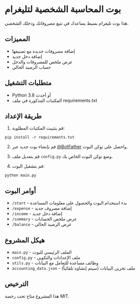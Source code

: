 # بوت المحاسبة الشخصية لتليغرام

هذا بوت تليغرام بسيط يساعدك في تتبع مصروفاتك ودخلك الشخصي.

## المميزات

- إضافة مصروفات جديدة مع تصنيفها
- إضافة دخل جديد
- عرض ملخص للمصروفات والدخل
- حساب الرصيد الحالي

## متطلبات التشغيل

- Python 3.8 أو أحدث
- المكتبات المذكورة في ملف requirements.txt

## طريقة الإعداد

1. قم بتثبيت المكتبات المطلوبة:

```
pip install -r requirements.txt
```

2. قم بإنشاء بوت جديد عبر [@BotFather](https://t.me/BotFather) واحصل على توكن البوت.

3. قم بتعديل ملف `config.py` وضع توكن البوت الخاص بك.

4. قم بتشغيل البوت:

```
python main.py
```

## أوامر البوت

- `/start` - بدء استخدام البوت والحصول على معلومات المساعدة
- `/expense` - إضافة مصروف جديد
- `/income` - إضافة دخل جديد
- `/summary` - عرض ملخص الحسابات
- `/balance` - عرض الرصيد الحالي

## هيكل المشروع

- `main.py` - الملف الرئيسي للبوت
- `config.py` - ملف الإعدادات والتكوين
- `utils.py` - وظائف مساعدة للتعامل مع البيانات
- `accounting_data.json` - ملف تخزين البيانات (سيتم إنشاؤه تلقائياً)

## الترخيص

هذا المشروع متاح تحت رخصة MIT.